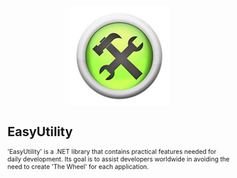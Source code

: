 <div align="center">
  <img src=".\Utility.Lib\Utility.jpeg" alt="EasyUtility">
</div>

# EasyUtility
'EasyUtility' is a .NET library that contains practical features needed for daily development. Its goal is to assist developers worldwide in avoiding the need to create 'The Wheel' for each application.
